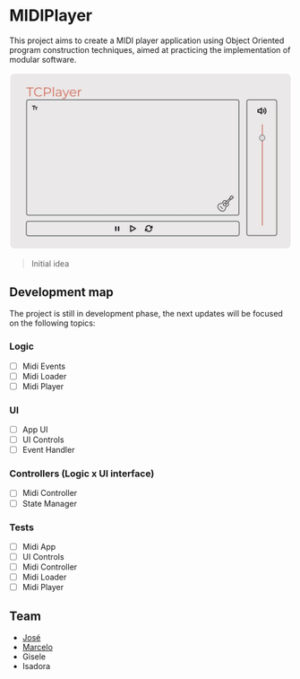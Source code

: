 # MIDIPlayer

This project aims to create a MIDI player application using Object Oriented program construction techniques, aimed at practicing the implementation of modular software.

<img src="imagem.jpeg" alt="Initial model">

> Initial idea

## Development map

The project is still in development phase, the next updates will be focused on the following topics:

### Logic
- [ ] Midi Events
- [ ] Midi Loader
- [ ] Midi Player

### UI
- [ ] App UI
- [ ] UI Controls
- [ ] Event Handler

### Controllers (Logic x UI interface)
- [ ] Midi Controller
- [ ] State Manager

### Tests
- [ ] Midi App
- [ ] UI Controls
- [ ] Midi Controller
- [ ] Midi Loader
- [ ] Midi Player

## Team
- [José](https://github.com/dev-joseh)
- [Marcelo](https://github.com/marcelobasso)
- Gisele
- Isadora